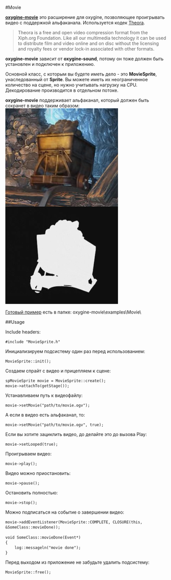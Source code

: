 #Movie

[**oxygine-movie**](https://github.com/oxygine/oxygine-movie) это расширение для oxygine, позволяющее проигрывать видео  с поддержкой альфаканала. Используется кодек [Theora](http://www.theora.org/).

> Theora is a free and open video compression format from the Xiph.org Foundation. Like all our multimedia technology it can be used to distribute film and video online and on disc without the licensing and royalty fees or vendor lock-in associated with other formats.

**oxygine-movie** зависит от **oxygine-sound**, потому он тоже должен быть установлен и подключен к приложению.

Основной класс, с которым вы будете иметь дело - это **MovieSprite**, унаследованный от **Sprite**. Вы можете иметь их неограниченное количество на сцене, но нужно учитывать нагрузку на CPU. Декодирование производится в отдельном потоке. 

**oxygine-movie** поддерживает альфаканал, который должен быть сохранет в видео таким образом:
![movie with alpha](img/movie_alpha.png)

[Готовый пример](http://www.youtube.com/watch?v=d-Wf0krGoRU) есть в папке: oxygine-movie\examples\Movie\

##Usage

Include headers:

	#include "MovieSprite.h"

Инициализируем подсистему один раз перед использованием:

	MovieSprite::init();

Создаем спрайт с видео и прицепляем к сцене:

	spMovieSprite movie = MovieSprite::create();
	movie->attachTo(getStage());
	
Устанавливаем путь к видеофайлу:

	movie->setMovie("path/to/movie.ogv");

А если в видео есть альфаканал, то:

	movie->setMovie("path/to/movie.ogv", true);

Если вы хотите зациклить видео, до делайте это до вызова Play:

	movie->setLooped(true);	

Проигрываем видео:

	movie->play();	

Видео можно приостановить:

	movie->pause();

Остановить полностью:	

	movie->stop();

Можно подписаться на событие о завершении видео:

	movie->addEventListener(MovieSprite::COMPLETE, CLOSURE(this, &SomeClass::movieDone));

	void SomeClass::movieDone(Event*)
	{
        log::messageln("movie done");
	} 


Перед выходом из приложение не забудьте удалить подсистему:

    MovieSprite::free();
